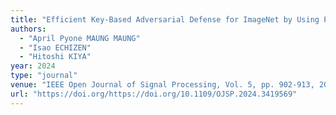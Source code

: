 ```yaml
---
title: "Efficient Key-Based Adversarial Defense for ImageNet by Using Pre-trained Model"
authors:
  - "April Pyone MAUNG MAUNG"
  - "Isao ECHIZEN"
  - "Hitoshi KIYA"
year: 2024
type: "journal"
venue: "IEEE Open Journal of Signal Processing, Vol. 5, pp. 902-913, 2024-07-26."
url: "https://doi.org/https://doi.org/10.1109/OJSP.2024.3419569"
---
```

